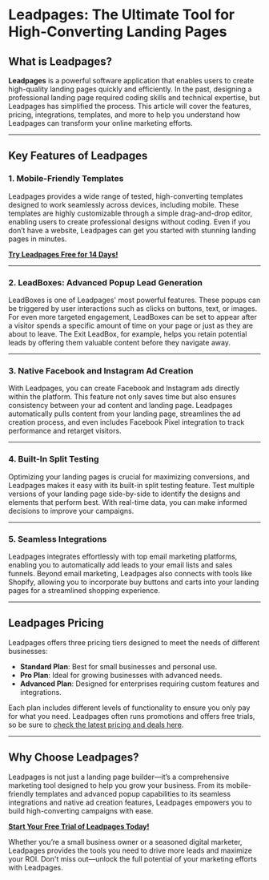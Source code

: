 # Leadpages: The Ultimate Tool for High-Converting Landing Pages

## What is Leadpages?

**Leadpages** is a powerful software application that enables users to create high-quality landing pages quickly and efficiently. In the past, designing a professional landing page required coding skills and technical expertise, but Leadpages has simplified the process. This article will cover the features, pricing, integrations, templates, and more to help you understand how Leadpages can transform your online marketing efforts.

---

## Key Features of Leadpages

### 1. Mobile-Friendly Templates
Leadpages provides a wide range of tested, high-converting templates designed to work seamlessly across devices, including mobile. These templates are highly customizable through a simple drag-and-drop editor, enabling users to create professional designs without coding. Even if you don’t have a website, Leadpages can get you started with stunning landing pages in minutes.

[**Try Leadpages Free for 14 Days!**](https://bit.ly/LEadPages)

---

### 2. LeadBoxes: Advanced Popup Lead Generation
LeadBoxes is one of Leadpages' most powerful features. These popups can be triggered by user interactions such as clicks on buttons, text, or images. For even more targeted engagement, LeadBoxes can be set to appear after a visitor spends a specific amount of time on your page or just as they are about to leave. The Exit LeadBox, for example, helps you retain potential leads by offering them valuable content before they navigate away.

---

### 3. Native Facebook and Instagram Ad Creation
With Leadpages, you can create Facebook and Instagram ads directly within the platform. This feature not only saves time but also ensures consistency between your ad content and landing page. Leadpages automatically pulls content from your landing page, streamlines the ad creation process, and even includes Facebook Pixel integration to track performance and retarget visitors.

---

### 4. Built-In Split Testing
Optimizing your landing pages is crucial for maximizing conversions, and Leadpages makes it easy with its built-in split testing feature. Test multiple versions of your landing page side-by-side to identify the designs and elements that perform best. With real-time data, you can make informed decisions to improve your campaigns.

---

### 5. Seamless Integrations
Leadpages integrates effortlessly with top email marketing platforms, enabling you to automatically add leads to your email lists and sales funnels. Beyond email marketing, Leadpages also connects with tools like Shopify, allowing you to incorporate buy buttons and carts into your landing pages for a streamlined shopping experience.

---

## Leadpages Pricing

Leadpages offers three pricing tiers designed to meet the needs of different businesses:
- **Standard Plan**: Best for small businesses and personal use.
- **Pro Plan**: Ideal for growing businesses with advanced needs.
- **Advanced Plan**: Designed for enterprises requiring custom features and integrations.

Each plan includes different levels of functionality to ensure you only pay for what you need. Leadpages often runs promotions and offers free trials, so be sure to [check the latest pricing and deals here](https://bit.ly/LEadPages).

---

## Why Choose Leadpages?

Leadpages is not just a landing page builder—it’s a comprehensive marketing tool designed to help you grow your business. From its mobile-friendly templates and advanced popup capabilities to its seamless integrations and native ad creation features, Leadpages empowers you to build high-converting campaigns with ease.

[**Start Your Free Trial of Leadpages Today!**](https://bit.ly/LEadPages)

Whether you’re a small business owner or a seasoned digital marketer, Leadpages provides the tools you need to drive more leads and maximize your ROI. Don't miss out—unlock the full potential of your marketing efforts with Leadpages.
